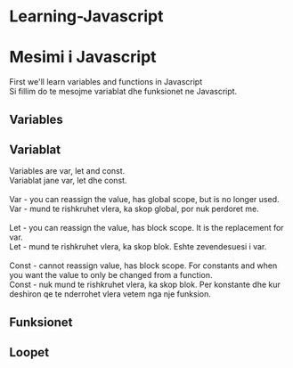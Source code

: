 # Learning-Javascript
# Mesimi i Javascript

First we'll learn variables and functions in Javascript</br>
Si fillim do te mesojme variablat dhe funksionet ne Javascript.</br>

## Variables
## Variablat

Variables are var, let and const. </br>
Variablat jane var, let dhe const.</br>
</br>
Var - you can reassign the value, has global scope, but is no longer used.</br>
Var - mund te rishkruhet vlera, ka skop global, por nuk perdoret me. </br>
</br>
Let - you can reassign the value, has block scope. It is the replacement for var.</br>
Let - mund te rishkruhet vlera, ka skop blok. Eshte zevendesuesi i var.</br>
</br>
Const - cannot reassign value, has block scope. For constants and when you want the value to only be changed from a function.</br>
Const - nuk mund te rishkruhet vlera, ka skop blok. Per konstante dhe kur deshiron qe te nderrohet vlera vetem 
nga nje funksion.</br>


## Funksionet

## Loopet